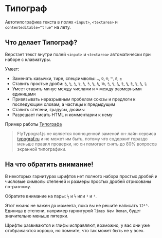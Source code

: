 # Типограф #

Автотипографика текста в полях `<input>`, `<textarea>` и `contenteditable="true"` на лету.

## Что делает Типограф? ##

Верстает текст внутри полей `<input>` и `<textarea>` автоматически при наборе с клавиатуры.

Умеет:
* Заменять кавычки, тире, спецсимволы: `…`, `©`, `®`, `™`, `₽`, `±`
* Ставить простые дроби: `½`, `⅓`, `¼`, `⅕`, `⅙`, `⅐`, `⅛`, `⅑`, `⅒`, `⅔`, `⅖`, `¾`, `⅗`, `⅜`, `⅘`, `⅚`, `⅝`, `⅞`
* Умеет ставить минус между числами и `×` между размерными единицами
* Привязывать неразрывным пробелом союзы и предлоги к последующим словам, а частицы к предыдущим
* Ставить степени, градусы, дюймы
* Разрешает писать HTML и комментарии к нему

Пример работы [Типографа](https://spearance.github.io/FlyTypograf.js/example)

> FlyTypograf.js не является полноценной заменой он-лайн сервиса [typograf.ru](https://typograf.ru) и не может им быть, потому что содержит гораздо меньше правил проверки, но он помогает снять до 80% вопросов экранной типографики.

## На что обратить внимание! ##

В некоторых гарнитурах шрифтов нет полного набора простых дробей и числовые символы степеней и размеры простых дробей отрисованы по-разному.

Обратите внимание на пары: `½` и `⅐` или `¹` и `⁵`.

Этот нюанс не важен до момента, пока вы не решите написать `12¹⁵`. Единица в степени, например гарнитурой `Times New Roman`, будет значительно меньше пятерки.

Шрифты развиваются и глифы исправляют, возможно, у вас они уже отображаются хорошо, но помните, что так может быть не у всех.
